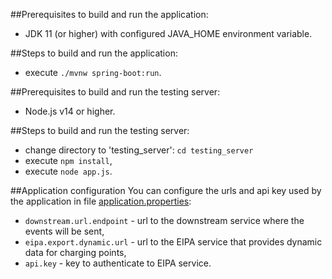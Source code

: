 ##Prerequisites to build and run the application:
 - JDK 11 (or higher) with configured JAVA_HOME environment variable.

##Steps to build and run the application:
 - execute `./mvnw spring-boot:run`.

##Prerequisites to build and run the testing server:
 - Node.js v14 or higher.

##Steps to build and run the testing server:
 - change directory to 'testing_server': `cd testing_server`
 - execute `npm install`,
 - execute `node app.js`.

##Application configuration
You can configure the urls and api key used by the application in file [application.properties](config/application.properties):
 - `downstream.url.endpoint` - url to the downstream service where the events will be sent,
 - `eipa.export.dynamic.url` - url to the EIPA service that provides dynamic data for charging points,
 - `api.key` - key to authenticate to EIPA service.
